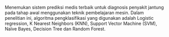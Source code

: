Menemukan sistem prediksi medis terbaik untuk diagnosis penyakit jantung pada tahap awal menggunakan teknik pembelajaran mesin. Dalam penelitian ini, algoritma pengklasifikasi yang digunakan adalah Logistic regression, K Nearest Neighbors (KNN), Support  Vector Machine (SVM), Naïve Bayes, Decision Tree dan Random Forest.
